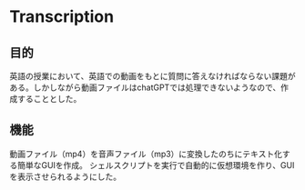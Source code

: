 # Transcription
## 目的
英語の授業において、英語での動画をもとに質問に答えなければならない課題がある。しかしながら動画ファイルはchatGPTでは処理できないようなので、作成することとした。

## 機能
動画ファイル（mp4）を音声ファイル（mp3）に変換したのちにテキスト化する簡単なGUIを作成。
シェルスクリプトを実行で自動的に仮想環境を作り、GUIを表示させられるようにした。
